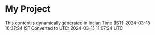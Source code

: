 # My Project

This content is dynamically generated in Indian Time (IST): 2024-03-15 16:37:24 IST
Converted to UTC: 2024-03-15 11:07:24 UTC
